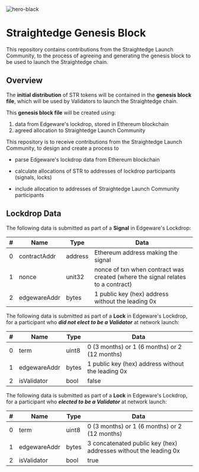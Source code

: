 ![hero-black](https://user-images.githubusercontent.com/2212651/62415240-cb758580-b626-11e9-8c3b-1a715c7b5cfc.png)

# Straightedge Genesis Block

This repository contains contributions from the Straightedge Launch Community, to the process of agreeing and generating the genesis block to be used to launch the Straightedge chain.

## Overview

The **initial distribution** of STR tokens will be contained in the **genesis block file**, which will be used by Validators to launch the Straightedge chain.

This **genesis block file** will be created using:

1. data from Edgeware's lockdrop, stored in Ethereum blockchain
2. agreed allocation to Straightedge Launch Community

This repository is to receive contributions from the Straightedge Launch Community, to design and create a process to

- parse Edgeware's lockdrop data from Ethereum blockchain

- calculate allocations of STR to addresses of lockdrop participants (signals, locks)

- include allocation to addresses of Straightedge Launch Community participants

## Lockdrop Data

The following data is submitted as part of a **Signal** in Edgeware's Lockdrop:

| # | Name         | Type    | Data                                                                              |
|---|--------------|---------|-----------------------------------------------------------------------------------|
| 0 | contractAddr | address | Ethereum address making the signal                                                |
| 1 | nonce        | unit32  | nonce of txn when contract was created (where the signal relates to a contract)   |
| 2 | edgewareAddr | bytes   | 1 public key (hex) address without the leading 0x                                 |

The following data is submitted as part of a **Lock** in Edgeware's Lockdrop, for a participant who **_did not elect to be a Validator_** at network launch:

| # | Name         | Type    | Data                                                                                       |
|---|--------------|---------|--------------------------------------------------------------------------------------------|
| 0 | term         | uint8   | 0 (3 months) or 1 (6 months) or 2 (12 months)                                              |
| 1 | edgewareAddr | bytes   | 1 public key (hex) address without the leading 0x                                          |
| 2 | isValidator  | bool    | false                                                                                      |

The following data is submitted as part of a **Lock** in Edgeware's Lockdrop, for a participant who **_elected to be a Validator_** at network launch:

| # | Name         | Type    | Data                                                                                       |
|---|--------------|---------|--------------------------------------------------------------------------------------------|
| 0 | term         | uint8   | 0 (3 months) or 1 (6 months) or 2 (12 months)                                              |
| 1 | edgewareAddr | bytes   | 3 concatenated public key (hex) addresses without the leading 0x                           |
| 2 | isValidator  | bool    | true                                                                                      |false
